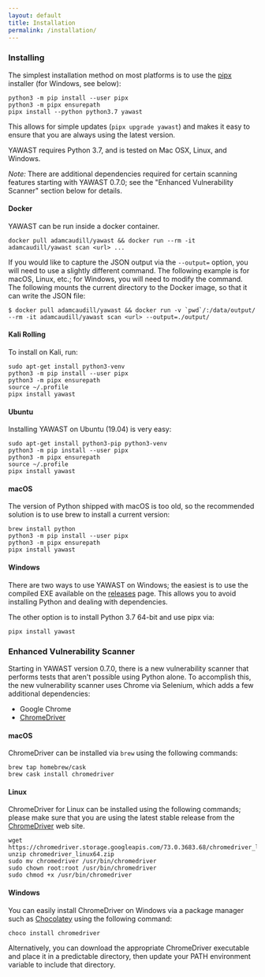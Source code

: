 ```yaml
---
layout: default
title: Installation
permalink: /installation/
---
```


### Installing

The simplest installation method on most platforms is to use the [pipx](https://pipxproject.github.io/pipx/) installer (for Windows, see below):

```
python3 -m pip install --user pipx
python3 -m pipx ensurepath
pipx install --python python3.7 yawast
```


This allows for simple updates (`pipx upgrade yawast`) and makes it easy to ensure that you are always using the latest version.

YAWAST requires Python 3.7, and is tested on Mac OSX, Linux, and Windows.

*Note:* There are additional dependencies required for certain scanning features starting with YAWAST 0.7.0; see the "Enhanced Vulnerability Scanner" section below for details.

#### Docker

YAWAST can be run inside a docker container.

```
docker pull adamcaudill/yawast && docker run --rm -it adamcaudill/yawast scan <url> ...
```

If you would like to capture the JSON output via the `--output=` option, you will need to use a slightly different command. The following example is for macOS, Linux, etc.; for Windows, you will need to modify the command. The following mounts the current directory to the Docker image, so that it can write the JSON file: 

```
$ docker pull adamcaudill/yawast && docker run -v `pwd`/:/data/output/ --rm -it adamcaudill/yawast scan <url> --output=./output/
```

#### Kali Rolling

To install on Kali, run:

```
sudo apt-get install python3-venv
python3 -m pip install --user pipx
python3 -m pipx ensurepath
source ~/.profile
pipx install yawast
```

#### Ubuntu

Installing YAWAST on Ubuntu (19.04) is very easy:

```
sudo apt-get install python3-pip python3-venv
python3 -m pip install --user pipx
python3 -m pipx ensurepath
source ~/.profile
pipx install yawast
```

#### macOS

The version of Python shipped with macOS is too old, so the recommended solution is to use brew to install a current version:

```
brew install python
python3 -m pip install --user pipx
python3 -m pipx ensurepath
pipx install yawast
```

#### Windows

There are two ways to use YAWAST on Windows; the easiest is to use the compiled EXE available on the [releases](https://github.com/adamcaudill/yawast/releases) page. This allows you to avoid installing Python and dealing with dependencies.

The other option is to install Python 3.7 64-bit and use pipx via:

```
pipx install yawast
```

### Enhanced Vulnerability Scanner

Starting in YAWAST version 0.7.0, there is a new vulnerability scanner that performs tests that aren't possible using Python alone. To accomplish this, the new vulnerability scanner uses Chrome via Selenium, which adds a few additional dependencies:

* Google Chrome
* [ChromeDriver](https://sites.google.com/a/chromium.org/chromedriver/)

#### macOS

ChromeDriver can be installed via `brew` using the following commands:

```
brew tap homebrew/cask
brew cask install chromedriver
```

#### Linux

ChromeDriver for Linux can be installed using the following commands; please make sure that you are using the latest stable release from the [ChromeDriver](https://sites.google.com/a/chromium.org/chromedriver/) web site.

```
wget https://chromedriver.storage.googleapis.com/73.0.3683.68/chromedriver_linux64.zip
unzip chromedriver_linux64.zip
sudo mv chromedriver /usr/bin/chromedriver
sudo chown root:root /usr/bin/chromedriver
sudo chmod +x /usr/bin/chromedriver
```

#### Windows

You can easily install ChromeDriver on Windows via a package manager such as [Chocolatey](https://chocolatey.org/docs/installation) using the following command:

```
choco install chromedriver
```

Alternatively, you can download the appropriate ChromeDriver executable and place it in a predictable directory, then update your PATH environment variable to include that directory.

